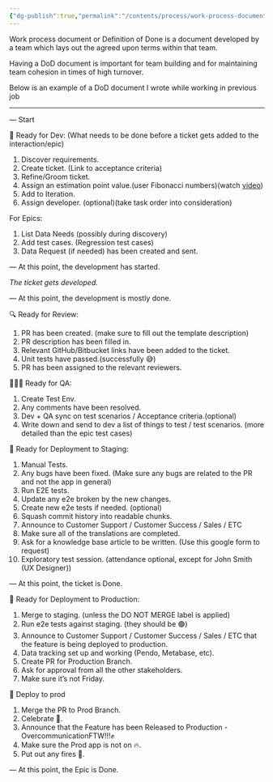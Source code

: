 ```yaml
---
{"dg-publish":true,"permalink":"/contents/process/work-process-document/","tags":["Process","Bugs","DoD","Teamwork","Team_Building"],"created":"2024-06-07T17:41:41.644+02:00","updated":"2024-06-07T17:41:41.644+02:00"}
---
```





Work process document or Definition of Done is a document developed by a team which lays out the agreed upon terms within that team. 

Having a DoD document is important for team building and for maintaining team cohesion in times of high turnover.

Below is an example of a DoD document I wrote while working in previous job

__________________________________________________________

— Start

📐 Ready for Dev: (What needs to be done before a ticket gets added to the interaction/epic)

1.  Discover requirements.
2.  Create ticket. (Link to acceptance criteria)
3.  Refine/Groom ticket.
4.  Assign an estimation point value.(user Fibonacci numbers)(watch [video](https://www.youtube.com/watch?v=vvr-Fd1xYCI))
5.  Add to Iteration.
6.  Assign developer. (optional)(take task order into consideration)

For Epics:

1.  List Data Needs (possibly during discovery)
2.  Add test cases. (Regression test cases)
3.  Data Request (if needed) has been created and sent.

— At this point, the development has started.

_The ticket gets developed._

— At this point, the development is mostly done.

🔍 Ready for Review:

1.  PR has been created. (make sure to fill out the template description)
2.  PR description has been filled in.
3.  Relevant GitHub/Bitbucket links have been added to the ticket.
4.  Unit tests have passed.(successfully 😅)
5.  PR has been assigned to the relevant reviewers.

👮🏻‍♂️ Ready for QA:

1.  Create Test Env.
2.  Any comments have been resolved.
3.  Dev + QA sync on test scenarios / Acceptance criteria.(optional)
4.  Write down and send to dev a list of things to test / test scenarios. (more detailed than the epic test cases)

🧐 Ready for Deployment to Staging:

1.  Manual Tests.
2.  Any bugs have been fixed. (Make sure any bugs are related to the PR and not the app in general)
3.  Run E2E tests.
4.  Update any e2e broken by the new changes.
5.  Create new e2e tests if needed. (optional)
6.  Squash commit history into readable chunks.
7.  Announce to Customer Support / Customer Success / Sales / ETC
8.  Make sure all of the translations are completed.
9.  Ask for a knowledge base article to be written. (Use this google form to request)
10.  Exploratory test session. (attendance optional, except for John Smith (UX Designer))

— At this point, the ticket is Done.

🦸 Ready for Deployment to Production:

1.  Merge to staging. (unless the DO NOT MERGE label is applied)
2.  Run e2e tests against staging. (they should be 🟢)
3.  Announce to Customer Support / Customer Success / Sales / ETC that the feature is being deployed to production.
4.  Data tracking set up and working (Pendo, Metabase, etc).
5.  Create PR for Production Branch.
6.  Ask for approval from all the other stakeholders.
7.  Make sure it’s not Friday.

🚀 Deploy to prod

1.  Merge the PR to Prod Branch.
2.  Celebrate 🎉.
3.  Announce that the Feature has been Released to Production - OvercommunicationFTW!!!✊
4.  Make sure the Prod app is not on 🔥.
5.  Put out any fires 🚒.

— At this point, the Epic is Done.

